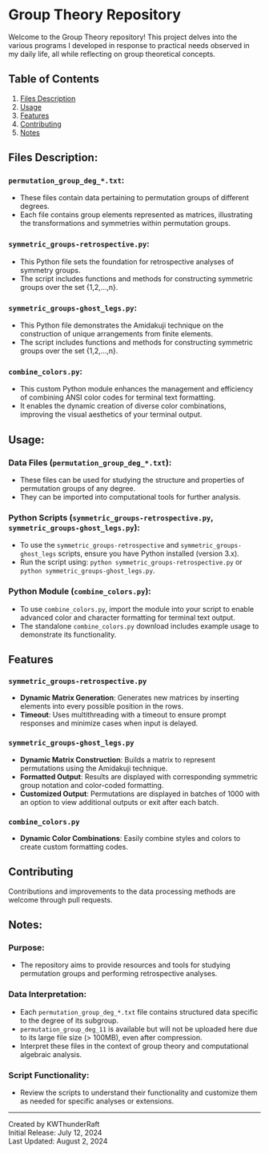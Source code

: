 # Group Theory Repository

Welcome to the Group Theory repository! This project delves into the various programs I developed in response to practical needs observed in my daily life, all while reflecting on group theoretical concepts.

## Table of Contents

1. [Files Description](#files-description)
2. [Usage](#usage)
3. [Features](#features)
4. [Contributing](#contributing)
5. [Notes](#notes)
   
## Files Description:

### `permutation_group_deg_*.txt`:

- These files contain data pertaining to permutation groups of different degrees.
- Each file contains group elements represented as matrices, illustrating the transformations and symmetries within permutation groups.

### `symmetric_groups-retrospective.py`:

- This Python file sets the foundation for retrospective analyses of symmetry groups.
- The script includes functions and methods for constructing symmetric groups over the set {1,2,...,n}.

### `symmetric_groups-ghost_legs.py`:

- This Python file demonstrates the Amidakuji technique on the construction of unique arrangements from finite elements.
- The script includes functions and methods for constructing symmetric groups over the set {1,2,...,n}.

### `combine_colors.py`:
- This custom Python module enhances the management and efficiency of combining ANSI color codes for terminal text formatting.
- It enables the dynamic creation of diverse color combinations, improving the visual aesthetics of your terminal output.

## Usage:

### Data Files (`permutation_group_deg_*.txt`):

- These files can be used for studying the structure and properties of permutation groups of any degree.
- They can be imported into computational tools for further analysis.

### Python Scripts (`symmetric_groups-retrospective.py`, `symmetric_groups-ghost_legs.py`):

- To use the `symmetric_groups-retrospective` and `symmetric_groups-ghost_legs` scripts, ensure you have Python installed (version 3.x).
- Run the script using: `python symmetric_groups-retrospective.py` or `python symmetric_groups-ghost_legs.py`.

### Python Module (`combine_colors.py`):

- To use `combine_colors.py`, import the module into your script to enable advanced color and character formatting for terminal text output.
- The standalone `combine_colors.py` download includes example usage to demonstrate its functionality.

## Features

### `symmetric_groups-retrospective.py`

- **Dynamic Matrix Generation**: Generates new matrices by inserting elements into every possible position in the rows.
- **Timeout**:  Uses multithreading with a timeout to ensure prompt responses and minimize cases when input is delayed.

### `symmetric_groups-ghost_legs.py`

- **Dynamic Matrix Construction**: Builds a matrix to represent permutations using the Amidakuji technique.
- **Formatted Output**: Results are displayed with corresponding symmetric group notation and color-coded formatting.
- **Customized Output**: Permutations are displayed in batches of 1000 with an option to view additional outputs or exit after each batch.

### `combine_colors.py`

- **Dynamic Color Combinations**: Easily combine styles and colors to create custom formatting codes.

## Contributing

Contributions and improvements to the data processing methods are welcome through pull requests.

## Notes:

### Purpose:

- The repository aims to provide resources and tools for studying permutation groups and performing retrospective analyses.

### Data Interpretation:

- Each `permutation_group_deg_*.txt` file contains structured data specific to the degree of its subgroup.
- `permutation_group_deg_11` is available but will not be uploaded here due to its large file size (> 100MB), even after compression.
- Interpret these files in the context of group theory and computational algebraic analysis.

### Script Functionality:

- Review the scripts to understand their functionality and customize them as needed for specific analyses or extensions.

---

Created by KWThunderRaft  
Initial Release: July 12, 2024  
Last Updated: August 2, 2024  
